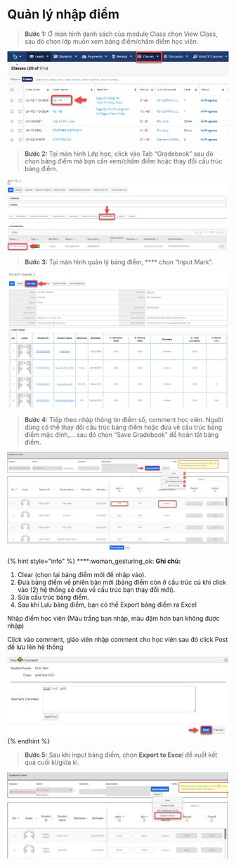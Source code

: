 # Quản lý nhập điểm

> **Bước 1:** Ở màn hình danh sách của module Class chọn View Class, sau đó chọn lớp muốn xem bảng điểm/chấm điểm học viên.

![](../../.gitbook/assets/BangDiem1.png)

> **Bước 2:** Tại màn hình Lớp học, click vào Tab “Gradebook” sau đó chọn bảng điểm mà bạn cần xem/chấm điểm hoặc thay đổi cấu trúc bảng điểm.

![](../../.gitbook/assets/BangDiem2.png)

> **Bước 3:** Tại màn hình quản lý bảng điểm, **** chọn “Input Mark”.

![](../../.gitbook/assets/BangDiem3.png)

> **Bước 4:** Tiếp theo nhập thông tin điểm số, comment học viên. Người dùng có thể thay đổi cấu trúc bảng điểm hoặc đưa về cấu trúc bảng điểm mặc định,… sau đó chọn “Save Gradebook” để hoàn tất bảng điểm.

![](../../.gitbook/assets/bangdiem.jpg)

{% hint style="info" %}
****:woman\_gesturing\_ok: **Ghi chú:**

1. Clear (chọn lại bảng điểm mới để nhập vào).
2. Đưa bảng điểm về phiên bản mới (bảng điểm còn ở cấu trúc củ khi click vào (2) hệ thống sẽ đưa về cấu trúc bạn thay đổi mới).
3. Sửa cấu trúc bảng điểm.
4. Sau khi Lưu bảng điểm, bạn có thể Export bảng điểm ra Excel

Nhập điểm học viên (Màu trắng bạn nhập, màu đậm hơn bạn không được nhập)&#x20;

Click vào comment, giáo viên nhập comment cho học viên sau đó click Post để lưu lên hệ thống &#x20;

<img src="../../.gitbook/assets/2020-08-13_16-19-53.jpg" alt="" data-size="original">&#x20;
{% endhint %}

> **Bước 5:** Sau khi input bảng điểm, chọn **Export to Exce**l để xuất kết quả cuối kì/giữa kì.

![](../../.gitbook/assets/bangdiem2.jpg)
